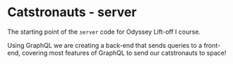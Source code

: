 # Catstronauts - server

The starting point of the `server` code for Odyssey Lift-off I course.

Using GraphQL we are creating a back-end that sends queries to a front-end, covering most features of GraphQL to send our catstronauts to space!
